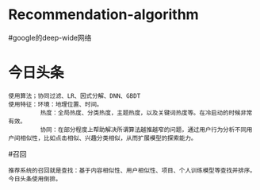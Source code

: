 # Recommendation-algorithm
#google的deep-wide网络


# 今日头条
    使用算法；协同过滤、LR、因式分解、DNN、GBDT
    使用特征：环境：地理位置、时间。
             热度：全局热度、分类热度，主题热度，以及关键词热度等。在冷启动的时候非常有效。
             协同：在部分程度上帮助解决所谓算法越推越窄的问题，通过用户行为分析不同用户间相似性，比如点击相似、兴趣分类相似，从而扩展模型的探索能力。
#召回
    
    推荐系统的召回就是查找：基于内容相似性、用户相似性、项目、个人训练模型等查找并排序。今日头条使用倒排。
    
